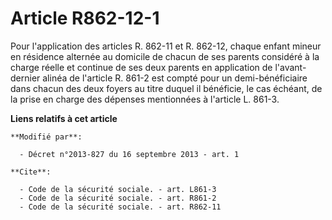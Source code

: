 # Article R862-12-1

Pour l'application des articles R. 862-11 et R. 862-12, chaque enfant mineur en résidence alternée au domicile de chacun de
ses parents considéré à la charge réelle et continue de ses deux parents en application de l'avant-dernier alinéa de
l'article R. 861-2 est compté pour un demi-bénéficiaire dans chacun des deux foyers au titre duquel il bénéficie, le cas
échéant, de la prise en charge des dépenses mentionnées à l'article L. 861-3.

**Liens relatifs à cet article**

	**Modifié par**:

	  - Décret n°2013-827 du 16 septembre 2013 - art. 1

	**Cite**:

	  - Code de la sécurité sociale. - art. L861-3
	  - Code de la sécurité sociale. - art. R861-2
	  - Code de la sécurité sociale. - art. R862-11
